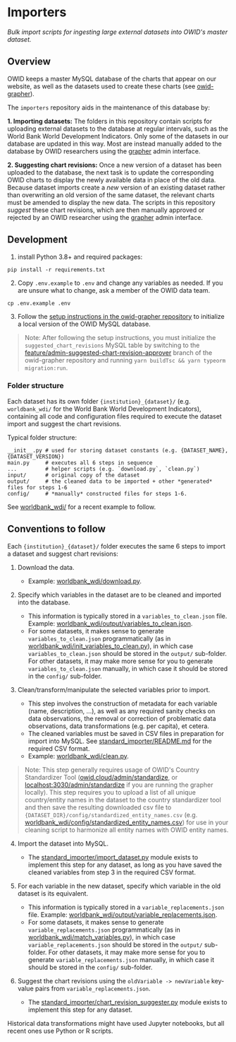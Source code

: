 # Importers

_Bulk import scripts for ingesting large external datasets into OWID's master dataset._

## Overview

OWID keeps a master MySQL database of the charts that appear on our website, as well as the datasets used to create these charts (see [owid-grapher](https://github.com/owid/owid-grapher)). 

The `importers` repository aids in the maintenance of this database by:

**1. Importing datasets:** The folders in this repository contain scripts for uploading external datasets to the database at regular intervals, such as the World Bank World Development Indicators. Only some of the datasets in our database are updated in this way. Most are instead manually added to the database by OWID researchers using the [grapher](https://github.com/owid/owid-grapher) admin interface. 

**2. Suggesting chart revisions:** Once a new version of a dataset has been uploaded to the database, the next task is to update the corresponding OWID charts to display the newly available data in place of the old data. Because dataset imports create a _new_ version of an existing dataset rather than overwriting an old version of the same dataset, the relevant charts must be amended to display the new data. The scripts in this repository _suggest_ these chart revisions, which are then manually approved or rejected by an OWID researcher using the [grapher](https://github.com/owid/owid-grapher) admin interface.

## Development

1.  install Python 3.8+ and required packages:

```
pip install -r requirements.txt
```

2. Copy `.env.example` to `.env` and change any variables as needed. If you are unsure what to change, ask a member of the OWID data team.

```
cp .env.example .env
```

3. Follow the [setup instructions in the owid-grapher repository](https://github.com/owid/owid-grapher#initial-development-setup) to initialize a local version of the OWID MySQL database.

> Note: After following the setup instructions, you must initialize the `suggested_chart_revisions` MySQL table by switching to the [feature/admin-suggested-chart-revision-approver](https://github.com/owid/owid-grapher/tree/feature/admin-suggested-chart-revision-approver) branch of the owid-grapher repository and running `yarn buildTsc && yarn typeorm migration:run`.

### Folder structure

Each dataset has its own folder `{institution}_{dataset}/` (e.g. `worldbank_wdi/` for the World Bank World Development Indicators), containing all code and configuration files required to execute the dataset import and suggest the chart revisions.

Typical folder structure:

```
__init__.py # used for storing dataset constants (e.g. {DATASET_NAME}, {DATASET_VERSION})
main.py     # executes all 6 steps in sequence
...         # helper scripts (e.g. `download.py`, `clean.py`)
input/      # original copy of the dataset
output/     # the cleaned data to be imported + other *generated* files for steps 1-6
config/     # *manually* constructed files for steps 1-6.
```

See [worldbank_wdi/](worldbank_wdi) for a recent example to follow.

## Conventions to follow

Each `{institution}_{dataset}/` folder executes the same 6 steps to import a dataset and suggest chart revisions:

1. Download the data.
   - Example: [worldbank_wdi/download.py](worldbank_wdi/download.py).

2. Specify which variables in the dataset are to be cleaned and imported into the database.
   - This information is typically stored in a `variables_to_clean.json` file. Example: [worldbank_wdi/output/variables_to_clean.json](worldbank_wdi/output/variables_to_clean.json). 
   - For some datasets, it makes sense to generate `variables_to_clean.json` programmatically (as in [worldbank_wdi/init_variables_to_clean.py](worldbank_wdi/init_variables_to_clean.py)), in which case `variables_to_clean.json` should be stored in the `output/` sub-folder. For other datasets, it may make more sense for you to generate `variables_to_clean.json` manually, in which case it should be stored in the `config/` sub-folder.

3. Clean/transform/manipulate the selected variables prior to import.
   - This step involves the construction of metadata for each variable (name, description, ...), as well as any required sanity checks on data observations, the removal or correction of problematic data observations, data transformations (e.g. per capita), et cetera.
   - The cleaned variables must be saved in CSV files in preparation for import into MySQL. See [standard_importer/README.md](standard_importer/README.md) for the required CSV format.
   - Example: [worldbank_wdi/clean.py](worldbank_wdi/clean.py).

> Note: This step generally requires usage of OWID's Country Standardizer Tool ([owid.cloud/admin/standardize](https://owid.cloud/admin/standardize), or [localhost:3030/admin/standardize](http://localhost:3030/admin/standardize) if you are running the grapher locally). This step requires you to upload a list of all unique country/entity names in the dataset to the country standardizer tool and then save the resulting downloaded csv file to `{DATASET_DIR}/config/standardized_entity_names.csv` (e.g. [worldbank_wdi/config/standardized_entity_names.csv](worldbank_wdi/config/standardized_entity_names.csv)) for use in your cleaning script to harmonize all entity names with OWID entity names.

4. Import the dataset into MySQL.
   - The [standard_importer/import_dataset.py](standard_importer/import_dataset.py) module exists to implement this step for any dataset, as long as you have saved the cleaned variables from step 3 in the required CSV format.

5. For each variable in the new dataset, specify which variable in the old dataset is its equivalent.
   - This information is typically stored in a `variable_replacements.json` file. Example: [worldbank_wdi/output/variable_replacements.json](worldbank_wdi/output/variable_replacements.json).
   - For some datasets, it makes sense to generate `variable_replacements.json` programmatically (as in [worldbank_wdi/match_variables.py](worldbank_wdi/match_variables.py)), in which case `variable_replacements.json` should be stored in the `output/` sub-folder. For other datasets, it may make more sense for you to generate `variable_replacements.json` manually, in which case it should be stored in the `config/` sub-folder.

6. Suggest the chart revisions using the `oldVariable -> newVariable` key-value pairs from `variable_replacements.json`.
   - The [standard_importer/chart_revision_suggester.py](standard_importer/chart_revision_suggester.py) module exists to implement this step for any dataset. 

Historical data transformations might have used Jupyter notebooks, but all recent ones use Python or R scripts.
